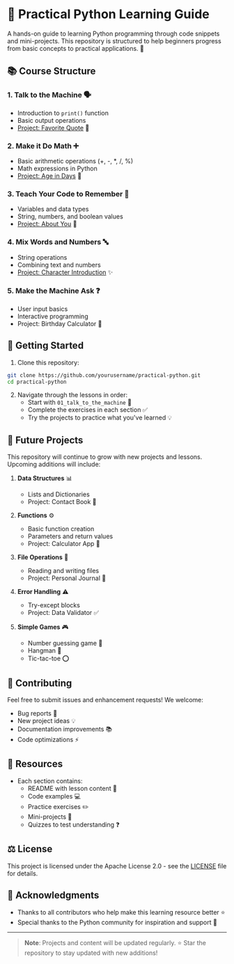 # 🐍 Practical Python Learning Guide

A hands-on guide to learning Python programming through code snippets and mini-projects. This repository is structured to help beginners progress from basic concepts to practical applications. 🚀

## 📚 Course Structure

### 1. Talk to the Machine 🗣️
- Introduction to `print()` function
- Basic output operations
- [Project: Favorite Quote](practical-python/01_talk_to_the_machine/project_favorite_quote/) 📝

### 2. Make it Do Math ➕
- Basic arithmetic operations (+, -, *, /, %)
- Math expressions in Python
- [Project: Age in Days](practical-python/02_make_it_do_math/project_age_in_days.py) 📅

### 3. Teach Your Code to Remember 🧠
- Variables and data types
- String, numbers, and boolean values
- [Project: About You](practical-python/03_teach_your_code_to_remember/project_about_you.py) 👤

### 4. Mix Words and Numbers 🔤
- String operations
- Combining text and numbers
- [Project: Character Introduction](practical-python/04_mix_words_and_numbers/project_character_intro.py) ✨

### 5. Make the Machine Ask ❓
- User input basics
- Interactive programming
- Project: Birthday Calculator 🎂

## 🚀 Getting Started

1. Clone this repository:
```bash
git clone https://github.com/yourusername/practical-python.git
cd practical-python
```

2. Navigate through the lessons in order:
   - Start with `01_talk_to_the_machine` 📝
   - Complete the exercises in each section ✅
   - Try the projects to practice what you've learned 💡

## 🔮 Future Projects

This repository will continue to grow with new projects and lessons. Upcoming additions will include:

1. **Data Structures** 📊
   - Lists and Dictionaries
   - Project: Contact Book 📱

2. **Functions** ⚙️
   - Basic function creation
   - Parameters and return values
   - Project: Calculator App 🧮

3. **File Operations** 📁
   - Reading and writing files
   - Project: Personal Journal 📔

4. **Error Handling** ⚠️
   - Try-except blocks
   - Project: Data Validator ✅

5. **Simple Games** 🎮
   - Number guessing game 🎲
   - Hangman 🎯
   - Tic-tac-toe ⭕

## 🤝 Contributing

Feel free to submit issues and enhancement requests! We welcome:
- Bug reports 🐛
- New project ideas 💡
- Documentation improvements 📚
- Code optimizations ⚡

## 📖 Resources

- Each section contains:
  - README with lesson content 📑
  - Code examples 💻
  - Practice exercises ✏️
  - Mini-projects 🎯
  - Quizzes to test understanding ❓

## ⚖️ License

This project is licensed under the Apache License 2.0 - see the [LICENSE](LICENSE) file for details.

## 🙏 Acknowledgments

- Thanks to all contributors who help make this learning resource better ⭐
- Special thanks to the Python community for inspiration and support 🌟

---
> **Note**: Projects and content will be updated regularly. ⭐ Star the repository to stay updated with new additions!